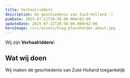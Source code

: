 ```yaml
---
title: Verhaalridders
description: De geschiedenis van Zuid-Holland :)
pubDate: 2025-07-21T20:58:00.000+02:00
updateDate: 2025-07-21T20:58:00.000+02:00
heroImage: /src/assets/blog-placeholder-about.jpg
---
```

Wij zijn **Verhaalridders**!

## Wat wij doen

Wij maken de geschiedenis van Zuid-Holland toegankelijk
